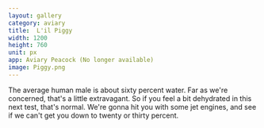 ```yaml
---
layout: gallery
category: aviary
title:  L'il Piggy
width: 1200
height: 760
unit: px
app: Aviary Peacock (No longer available)
image: Piggy.png
---
```


The average human male is about sixty percent water. Far as we're concerned, that's a little extravagant. So if you feel a bit dehydrated in this next test, that's normal. We're gonna hit you with some jet engines, and see if we can't get you down to twenty or thirty percent.
